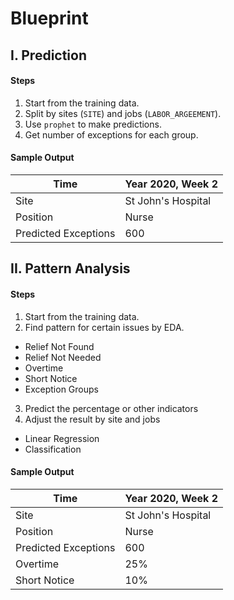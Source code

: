 # Blueprint

## I. Prediction

#### Steps

1. Start from the training data.
2. Split by sites (`SITE`) and jobs (`LABOR_ARGEEMENT`).
3. Use `prophet` to make predictions.
4. Get number of exceptions for each group.

#### Sample Output

| Time | Year 2020, Week 2 |
| ---- | ---- |
| Site | St John's Hospital |
| Position| Nurse |
| Predicted Exceptions | 600 |


## II. Pattern Analysis

#### Steps

1. Start from the training data.
2. Find pattern for certain issues by EDA.
  - Relief Not Found
  - Relief Not Needed
  - Overtime
  - Short Notice
  - Exception Groups
3. Predict the percentage or other indicators
4. Adjust the result by site and jobs
  - Linear Regression
  - Classification

#### Sample Output

| Time | Year 2020, Week 2 |
| ---- | ---- |
| Site | St John's Hospital |
| Position| Nurse |
| Predicted Exceptions | 600 |
| Overtime | 25% |
| Short Notice | 10% |
